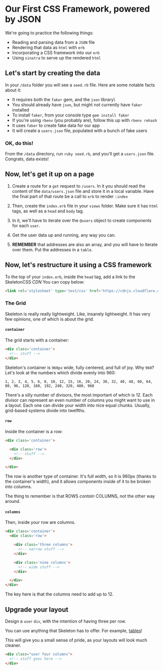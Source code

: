 # Our First CSS Framework, powered by JSON

We're going to practice the following things:

- Reading and parsing data from a `JSON` file
- Rendering that data as `html` with `erb`
- Incorporating a CSS framework into our `erb`
- Using `sinatra` to serve up the rendered `html`

## Let's start by creating the data

In your `/data` folder you will see a `seed.rb` file.  Here are some notable facts about it:

- It requires both the `faker` gem, and the `json` library\
- You should already have `json`, but might not currently have `faker` installed
- To install `faker`, from your console type `gem install faker`
- If you're using `rbenv` (you probably are), follow this up with `rbenv rehash`
- It uses `faker` to create fake data for our app
- It will create a `users.json` file, populated with a bunch of fake users

### OK, do this!

From the `/data` directory, run `ruby seed.rb`, and you'll get a `users.json` file.  Congrats, data exists!

## Now, let's get it up on a page

1. Create a route for a `get` request to `/users`.  In it you should read the content of the `data/users.json` file and store it in a local variable.  Have the final part of that route be a call to `erb` to render `:index`

2. Then, create the `index.erb` file in your `views` folder.  Make sure it has `html` tags, as well as a `head` and `body` tag.

3. In it, we'll have to iterate over the `@users` object to create components for each `user`.

4. Get the user data up and running, any way you can.

5. **REMEMBER** that addresses are also an array, and you will have to iterate over them.  Put the addresses in a `table`.

## Now, let's restructure it using a CSS framework

To the top of your `index.erb`, inside the `head` tag, add a link to the SkeletonCSS *CDN*  You can copy below:

```html
<link rel='stylesheet' type='text/css' href='https://cdnjs.cloudflare.com/ajax/libs/skeleton/2.0.4/skeleton.min.css'>
```

### The Grid

Skeleton is really really lightweight.  Like, insanely lightweight.  It has very few opinions, one of which is about the grid.

#### `container`

The grid starts with a container:

```html
<div class='container'>
  <!-- stuff -->
</div>
```

Skeleton's container is `960px` wide, fully centered, and full of joy.  Why `960`?   Let's look at the numbers which divide evenly into 960:

```
1, 2, 3, 4, 5, 6, 8, 10, 12, 15, 16, 20, 24, 30, 32, 40, 48, 60, 64, 80, 96, 120, 160, 192, 240, 320, 480, 960
```

There's a silly number of divisors, the most important of which is 12.  Each divisor can represent an even number of columns you might want to use in a layout.  Each one can divide your width into nice equal chunks.  Usually, grid-based systems divide into twelfths.

#### `row`

Inside the container is a row:

```html
<div class='container'>

  <div class='row'>
    <!-- stuff -->
  </div>

</div>
```

The row is another type of container.  It's full width, so it is 960px (thanks to the container's width), and it allows components inside of it to be broken into columns.  

The thing to remember is that ROWS *contain* COLUMNS, not the other way around.

#### `columns`

Then, inside your row are columns.

```html
<div class='container'>
  <div class='row'>

    <div class='three columns'>
      <!-- narrow stuff -->
    </div>

    <div class='nine columns'>
      <!-- wide stuff -->
    </div>

  </div>
</div>
```

The key here is that the columns need to add up to 12.  

## Upgrade your layout

Design a `user` `div`, with the intention of having three per row.

You can use anything that Skeleton has to offer.  For example, [tables](http://getskeleton.com/#tables)!  

This will give you a small sense of pride, as your layouts will look much cleaner.

```html
<div class="user four columns">
  <!-- stuff goes here -->
</div>
```

